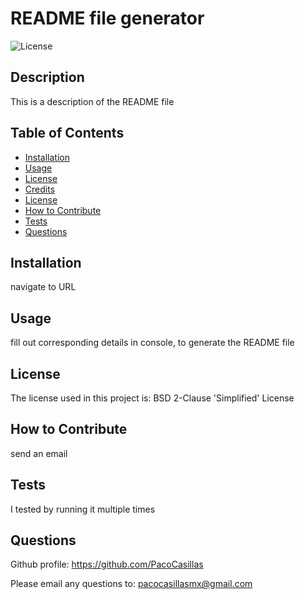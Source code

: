 # README file generator

![License](https://img.shields.io/badge/license-BSD%202--Clause%20'Simplified'%20License-lightblue.svg)

## Description

This is a description of the README file

## Table of Contents

- [Installation](#installation)
- [Usage](#usage)
- [License](#license)
- [Credits](#credits)
- [License](#license)
- [How to Contribute](#how-to-contribute)
- [Tests](#tests)
- [Questions](#questions)

## Installation

navigate to URL

## Usage

fill out corresponding details in console, to generate the README file

## License

The license used in this project is: BSD 2-Clause 'Simplified' License

## How to Contribute

send an email

## Tests

I tested by running it multiple times

## Questions

Github profile: https://github.com/PacoCasillas

Please email any questions to: pacocasillasmx@gmail.com
